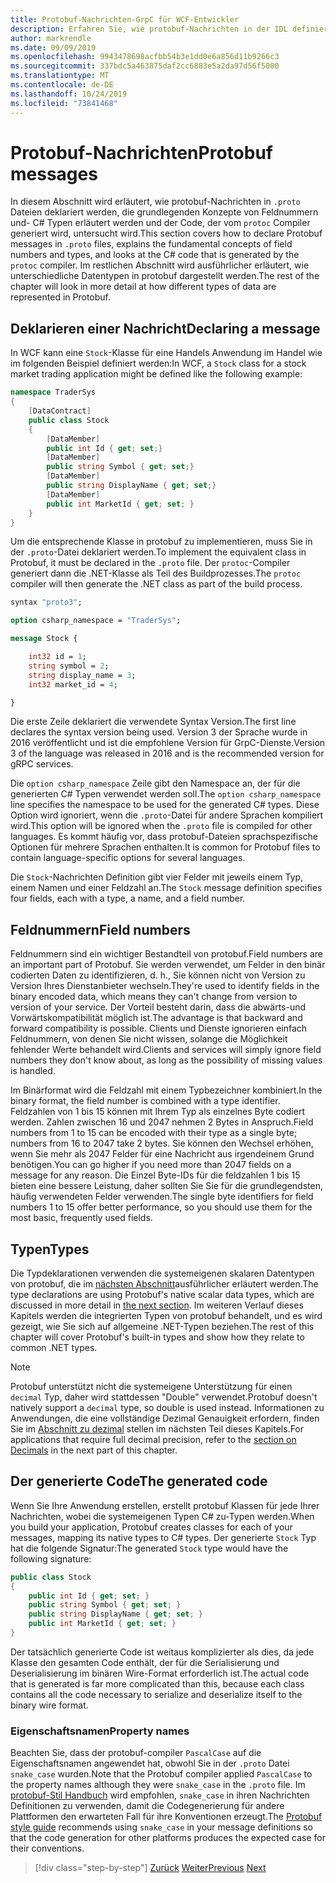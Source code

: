 ```yaml
---
title: Protobuf-Nachrichten-GrpC für WCF-Entwickler
description: Erfahren Sie, wie protobuf-Nachrichten in der IDL definiert C#und in generiert werden.
author: markrendle
ms.date: 09/09/2019
ms.openlocfilehash: 9943478698acfbb54b3e1dd0e6a856d11b9266c3
ms.sourcegitcommit: 337bdc5a463875daf2cc6883e5a2da97d56f5000
ms.translationtype: MT
ms.contentlocale: de-DE
ms.lasthandoff: 10/24/2019
ms.locfileid: "73841468"
---
```

# <a name="protobuf-messages"></a><span data-ttu-id="0bce3-103">Protobuf-Nachrichten</span><span class="sxs-lookup"><span data-stu-id="0bce3-103">Protobuf messages</span></span>

<span data-ttu-id="0bce3-104">In diesem Abschnitt wird erläutert, wie protobuf-Nachrichten in `.proto` Dateien deklariert werden, die grundlegenden Konzepte von Feldnummern und- C# Typen erläutert werden und der Code, der vom `protoc` Compiler generiert wird, untersucht wird.</span><span class="sxs-lookup"><span data-stu-id="0bce3-104">This section covers how to declare Protobuf messages in `.proto` files, explains the fundamental concepts of field numbers and types, and looks at the C# code that is generated by the `protoc` compiler.</span></span> <span data-ttu-id="0bce3-105">Im restlichen Abschnitt wird ausführlicher erläutert, wie unterschiedliche Datentypen in protobuf dargestellt werden.</span><span class="sxs-lookup"><span data-stu-id="0bce3-105">The rest of the chapter will look in more detail at how different types of data are represented in Protobuf.</span></span>

## <a name="declaring-a-message"></a><span data-ttu-id="0bce3-106">Deklarieren einer Nachricht</span><span class="sxs-lookup"><span data-stu-id="0bce3-106">Declaring a message</span></span>

<span data-ttu-id="0bce3-107">In WCF kann eine `Stock`-Klasse für eine Handels Anwendung im Handel wie im folgenden Beispiel definiert werden:</span><span class="sxs-lookup"><span data-stu-id="0bce3-107">In WCF, a `Stock` class for a stock market trading application might be defined like the following example:</span></span>

```csharp
namespace TraderSys
{
    [DataContract]
    public class Stock
    {
        [DataMember]
        public int Id { get; set;}
        [DataMember]
        public string Symbol { get; set;}
        [DataMember]
        public string DisplayName { get; set;}
        [DataMember]
        public int MarketId { get; set; }
    }
}
```

<span data-ttu-id="0bce3-108">Um die entsprechende Klasse in protobuf zu implementieren, muss Sie in der `.proto`-Datei deklariert werden.</span><span class="sxs-lookup"><span data-stu-id="0bce3-108">To implement the equivalent class in Protobuf, it must be declared in the `.proto` file.</span></span> <span data-ttu-id="0bce3-109">Der `protoc`-Compiler generiert dann die .NET-Klasse als Teil des Buildprozesses.</span><span class="sxs-lookup"><span data-stu-id="0bce3-109">The `protoc` compiler will then generate the .NET class as part of the build process.</span></span>

```protobuf
syntax "proto3";

option csharp_namespace = "TraderSys";

message Stock {

    int32 id = 1;
    string symbol = 2;
    string display_name = 3;
    int32 market_id = 4;

}  
```

<span data-ttu-id="0bce3-110">Die erste Zeile deklariert die verwendete Syntax Version.</span><span class="sxs-lookup"><span data-stu-id="0bce3-110">The first line declares the syntax version being used.</span></span> <span data-ttu-id="0bce3-111">Version 3 der Sprache wurde in 2016 veröffentlicht und ist die empfohlene Version für GrpC-Dienste.</span><span class="sxs-lookup"><span data-stu-id="0bce3-111">Version 3 of the language was released in 2016 and is the recommended version for gRPC services.</span></span>

<span data-ttu-id="0bce3-112">Die `option csharp_namespace` Zeile gibt den Namespace an, der für die generierten C# Typen verwendet werden soll.</span><span class="sxs-lookup"><span data-stu-id="0bce3-112">The `option csharp_namespace` line specifies the namespace to be used for the generated C# types.</span></span> <span data-ttu-id="0bce3-113">Diese Option wird ignoriert, wenn die `.proto`-Datei für andere Sprachen kompiliert wird.</span><span class="sxs-lookup"><span data-stu-id="0bce3-113">This option will be ignored when the `.proto` file is compiled for other languages.</span></span> <span data-ttu-id="0bce3-114">Es kommt häufig vor, dass protobuf-Dateien sprachspezifische Optionen für mehrere Sprachen enthalten.</span><span class="sxs-lookup"><span data-stu-id="0bce3-114">It is common for Protobuf files to contain language-specific options for several languages.</span></span>

<span data-ttu-id="0bce3-115">Die `Stock`-Nachrichten Definition gibt vier Felder mit jeweils einem Typ, einem Namen und einer Feldzahl an.</span><span class="sxs-lookup"><span data-stu-id="0bce3-115">The `Stock` message definition specifies four fields, each with a type, a name, and a field number.</span></span>

## <a name="field-numbers"></a><span data-ttu-id="0bce3-116">Feldnummern</span><span class="sxs-lookup"><span data-stu-id="0bce3-116">Field numbers</span></span>

<span data-ttu-id="0bce3-117">Feldnummern sind ein wichtiger Bestandteil von protobuf.</span><span class="sxs-lookup"><span data-stu-id="0bce3-117">Field numbers are an important part of Protobuf.</span></span> <span data-ttu-id="0bce3-118">Sie werden verwendet, um Felder in den binär codierten Daten zu identifizieren, d. h., Sie können nicht von Version zu Version Ihres Dienstanbieter wechseln.</span><span class="sxs-lookup"><span data-stu-id="0bce3-118">They're used to identify fields in the binary encoded data, which means they can't change from version to version of your service.</span></span> <span data-ttu-id="0bce3-119">Der Vorteil besteht darin, dass die abwärts-und Vorwärtskompatibilität möglich ist.</span><span class="sxs-lookup"><span data-stu-id="0bce3-119">The advantage is that backward and forward compatibility is possible.</span></span> <span data-ttu-id="0bce3-120">Clients und Dienste ignorieren einfach Feldnummern, von denen Sie nicht wissen, solange die Möglichkeit fehlender Werte behandelt wird.</span><span class="sxs-lookup"><span data-stu-id="0bce3-120">Clients and services will simply ignore field numbers they don't know about, as long as the possibility of missing values is handled.</span></span>

<span data-ttu-id="0bce3-121">Im Binärformat wird die Feldzahl mit einem Typbezeichner kombiniert.</span><span class="sxs-lookup"><span data-stu-id="0bce3-121">In the binary format, the field number is combined with a type identifier.</span></span> <span data-ttu-id="0bce3-122">Feldzahlen von 1 bis 15 können mit Ihrem Typ als einzelnes Byte codiert werden. Zahlen zwischen 16 und 2047 nehmen 2 Bytes in Anspruch.</span><span class="sxs-lookup"><span data-stu-id="0bce3-122">Field numbers from 1 to 15 can be encoded with their type as a single byte; numbers from 16 to 2047 take 2 bytes.</span></span> <span data-ttu-id="0bce3-123">Sie können den Wechsel erhöhen, wenn Sie mehr als 2047 Felder für eine Nachricht aus irgendeinem Grund benötigen.</span><span class="sxs-lookup"><span data-stu-id="0bce3-123">You can go higher if you need more than 2047 fields on a message for any reason.</span></span> <span data-ttu-id="0bce3-124">Die Einzel Byte-IDs für die feldzahlen 1 bis 15 bieten eine bessere Leistung, daher sollten Sie Sie für die grundlegendsten, häufig verwendeten Felder verwenden.</span><span class="sxs-lookup"><span data-stu-id="0bce3-124">The single byte identifiers for field numbers 1 to 15 offer better performance, so you should use them for the most basic, frequently used fields.</span></span>

## <a name="types"></a><span data-ttu-id="0bce3-125">Typen</span><span class="sxs-lookup"><span data-stu-id="0bce3-125">Types</span></span>

<span data-ttu-id="0bce3-126">Die Typdeklarationen verwenden die systemeigenen skalaren Datentypen von protobuf, die im [nächsten Abschnitt](protobuf-data-types.md)ausführlicher erläutert werden.</span><span class="sxs-lookup"><span data-stu-id="0bce3-126">The type declarations are using Protobuf's native scalar data types, which are discussed in more detail in [the next section](protobuf-data-types.md).</span></span> <span data-ttu-id="0bce3-127">Im weiteren Verlauf dieses Kapitels werden die integrierten Typen von protobuf behandelt, und es wird gezeigt, wie Sie sich auf allgemeine .NET-Typen beziehen.</span><span class="sxs-lookup"><span data-stu-id="0bce3-127">The rest of this chapter will cover Protobuf's built-in types and show how they relate to common .NET types.</span></span>

> [!NOTE]
> <span data-ttu-id="0bce3-128">Protobuf unterstützt nicht die systemeigene Unterstützung für einen `decimal` Typ, daher wird stattdessen "Double" verwendet.</span><span class="sxs-lookup"><span data-stu-id="0bce3-128">Protobuf doesn't natively support a `decimal` type, so double is used instead.</span></span> <span data-ttu-id="0bce3-129">Informationen zu Anwendungen, die eine vollständige Dezimal Genauigkeit erfordern, finden Sie im [Abschnitt zu dezimal](protobuf-data-types.md#decimals) stellen im nächsten Teil dieses Kapitels.</span><span class="sxs-lookup"><span data-stu-id="0bce3-129">For applications that require full decimal precision, refer to the [section on Decimals](protobuf-data-types.md#decimals) in the next part of this chapter.</span></span>

## <a name="the-generated-code"></a><span data-ttu-id="0bce3-130">Der generierte Code</span><span class="sxs-lookup"><span data-stu-id="0bce3-130">The generated code</span></span>

<span data-ttu-id="0bce3-131">Wenn Sie Ihre Anwendung erstellen, erstellt protobuf Klassen für jede Ihrer Nachrichten, wobei die systemeigenen Typen C# zu-Typen werden.</span><span class="sxs-lookup"><span data-stu-id="0bce3-131">When you build your application, Protobuf creates classes for each of your messages, mapping its native types to C# types.</span></span> <span data-ttu-id="0bce3-132">Der generierte `Stock` Typ hat die folgende Signatur:</span><span class="sxs-lookup"><span data-stu-id="0bce3-132">The generated `Stock` type would have the following signature:</span></span>

```csharp
public class Stock
{
    public int Id { get; set; }
    public string Symbol { get; set; }
    public string DisplayName { get; set; }
    public int MarketId { get; set; }
}
```

<span data-ttu-id="0bce3-133">Der tatsächlich generierte Code ist weitaus komplizierter als dies, da jede Klasse den gesamten Code enthält, der für die Serialisierung und Deserialisierung im binären Wire-Format erforderlich ist.</span><span class="sxs-lookup"><span data-stu-id="0bce3-133">The actual code that is generated is far more complicated than this, because each class contains all the code necessary to serialize and deserialize itself to the binary wire format.</span></span>

### <a name="property-names"></a><span data-ttu-id="0bce3-134">Eigenschaftsnamen</span><span class="sxs-lookup"><span data-stu-id="0bce3-134">Property names</span></span>

<span data-ttu-id="0bce3-135">Beachten Sie, dass der protobuf-compiler `PascalCase` auf die Eigenschaftsnamen angewendet hat, obwohl Sie in der `.proto` Datei `snake_case` wurden.</span><span class="sxs-lookup"><span data-stu-id="0bce3-135">Note that the Protobuf compiler applied `PascalCase` to the property names although they were `snake_case` in the `.proto` file.</span></span> <span data-ttu-id="0bce3-136">Im [protobuf-Stil Handbuch](https://developers.google.com/protocol-buffers/docs/style) wird empfohlen, `snake_case` in ihren Nachrichten Definitionen zu verwenden, damit die Codegenerierung für andere Plattformen den erwarteten Fall für ihre Konventionen erzeugt.</span><span class="sxs-lookup"><span data-stu-id="0bce3-136">The [Protobuf style guide](https://developers.google.com/protocol-buffers/docs/style) recommends using `snake_case` in your message definitions so that the code generation for other platforms produces the expected case for their conventions.</span></span>

>[!div class="step-by-step"]
><span data-ttu-id="0bce3-137">[Zurück](protocol-buffers.md)
>[Weiter](protobuf-data-types.md)</span><span class="sxs-lookup"><span data-stu-id="0bce3-137">[Previous](protocol-buffers.md)
[Next](protobuf-data-types.md)</span></span>
